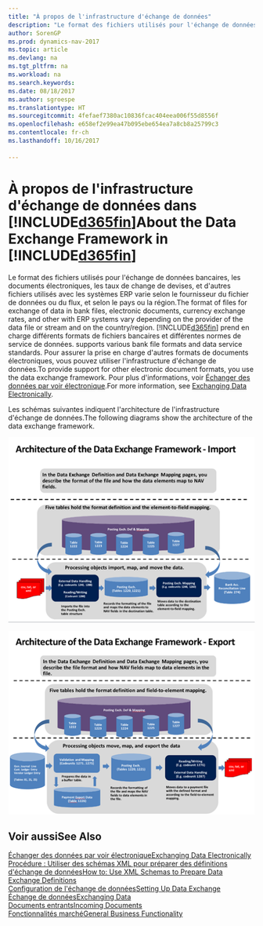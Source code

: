 ```yaml
---
title: "À propos de l'infrastructure d'échange de données"
description: "Le format des fichiers utilisés pour l'échange de données bancaires, les documents électroniques, les taux de change de devises, et d'autres fichiers utilisés avec les systèmes ERP varie selon le fournisseur du fichier de données ou du flux, et selon le pays ou la région."
author: SorenGP
ms.prod: dynamics-nav-2017
ms.topic: article
ms.devlang: na
ms.tgt_pltfrm: na
ms.workload: na
ms.search.keywords: 
ms.date: 08/18/2017
ms.author: sgroespe
ms.translationtype: HT
ms.sourcegitcommit: 4fefaef7380ac10836fcac404eea006f55d8556f
ms.openlocfilehash: e658ef2e99ea47b095ebe654ea7a8cb8a25799c3
ms.contentlocale: fr-ch
ms.lasthandoff: 10/16/2017

---
```

# <a name="about-the-data-exchange-framework-in-included365finincludesd365finmdmd"></a><span data-ttu-id="33324-103">À propos de l'infrastructure d'échange de données dans [!INCLUDE[d365fin](includes/d365fin_md.md)]</span><span class="sxs-lookup"><span data-stu-id="33324-103">About the Data Exchange Framework in [!INCLUDE[d365fin](includes/d365fin_md.md)]</span></span>
<span data-ttu-id="33324-104">Le format des fichiers utilisés pour l'échange de données bancaires, les documents électroniques, les taux de change de devises, et d'autres fichiers utilisés avec les systèmes ERP varie selon le fournisseur du fichier de données ou du flux, et selon le pays ou la région.</span><span class="sxs-lookup"><span data-stu-id="33324-104">The format of files for exchange of data in bank files, electronic documents, currency exchange rates, and other with ERP systems vary depending on the provider of the data file or stream and on the country/region.</span></span> [!INCLUDE[d365fin](includes/d365fin_md.md)]<span data-ttu-id="33324-105"> prend en charge différents formats de fichiers bancaires et différentes normes de service de données.</span><span class="sxs-lookup"><span data-stu-id="33324-105"> supports various bank file formats and data service standards.</span></span> <span data-ttu-id="33324-106">Pour assurer la prise en charge d'autres formats de documents électroniques, vous pouvez utiliser l'infrastructure d'échange de données.</span><span class="sxs-lookup"><span data-stu-id="33324-106">To provide support for other electronic document formats, you use the data exchange framework.</span></span> <span data-ttu-id="33324-107">Pour plus d'informations, voir [Échanger des données par voir électronique](across-data-exchange.md).</span><span class="sxs-lookup"><span data-stu-id="33324-107">For more information, see [Exchanging Data Electronically](across-data-exchange.md).</span></span>    

 <span data-ttu-id="33324-108">Les schémas suivantes indiquent l'architecture de l'infrastructure d'échange de données.</span><span class="sxs-lookup"><span data-stu-id="33324-108">The following diagrams show the architecture of the data exchange framework.</span></span>  

 ![Structure d'échange de données &#45; Importation](media/across-data-exchange/dataexchangeframework_import.png)  

 ![Structure d'échange de données &#45; Exportation](media/across-data-exchange/dataexchangeframework_export.png)  

## <a name="see-also"></a><span data-ttu-id="33324-111">Voir aussi</span><span class="sxs-lookup"><span data-stu-id="33324-111">See Also</span></span>  
[<span data-ttu-id="33324-112">Échanger des données par voir électronique</span><span class="sxs-lookup"><span data-stu-id="33324-112">Exchanging Data Electronically</span></span>](across-data-exchange.md)  
[<span data-ttu-id="33324-113">Procédure : Utiliser des schémas XML pour préparer des définitions d'échange de données</span><span class="sxs-lookup"><span data-stu-id="33324-113">How to: Use XML Schemas to Prepare Data Exchange Definitions</span></span>](across-how-to-use-xml-schemas-to-prepare-data-exchange-definitions.md)  
[<span data-ttu-id="33324-114">Configuration de l'échange de données</span><span class="sxs-lookup"><span data-stu-id="33324-114">Setting Up Data Exchange</span></span>](across-set-up-data-exchange.md)  
[<span data-ttu-id="33324-115">Échange de données</span><span class="sxs-lookup"><span data-stu-id="33324-115">Exchanging Data</span></span>](across-exchange-data.md)  
[<span data-ttu-id="33324-116">Documents entrants</span><span class="sxs-lookup"><span data-stu-id="33324-116">Incoming Documents</span></span>](across-income-documents.md)  
[<span data-ttu-id="33324-117">Fonctionnalités marché</span><span class="sxs-lookup"><span data-stu-id="33324-117">General Business Functionality</span></span>](ui-across-business-areas.md)  

